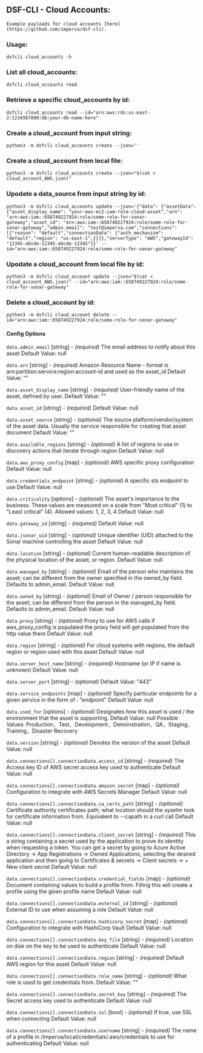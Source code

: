 ## DSF-CLI - Cloud Accounts:
	Example payloads for cloud accounts [here](https://github.com/imperva/dsf-cli).

### Usage:
`dsfcli cloud_accounts -h`

### List all cloud_accounts:
`dsfcli cloud_accounts read`

### Retrieve a specific cloud_accounts by id:
`dsfcli cloud_accounts read --id="arn:aws:rds:us-east-2:1234567890:db:your-db-name-here"`

### Create a cloud_account from input string:
`python3 -m dsfcli cloud_accounts create --json=''`

### Create a cloud_account from local file:
`python3 -m dsfcli cloud_accounts create --json="$(cat < cloud_account_AWS.json)"`

### Upodate a data_source from input string by id:
`python3 -m dsfcli cloud_accounts update --json='{"data": {"assetData": {"asset_display_name": "your-aws-ec2-iam-role-cloud-asset","arn": "arn:aws:iam::658749227924:role/some-role-for-sonar-gateway","asset_id": "arn:aws:iam::658749227924:role/some-role-for-sonar-gateway","admin_email": "test@imperva.com","connections": [{"reason": "default","connectionData": {"auth_mechanism": "default","region": "us-east-1",}}]},"serverType": "AWS","gatewayId": "12345-abcde-12345-abcde-12345"}}' --id="arn:aws:iam::658749227924:role/some-role-for-sonar-gateway"`

### Upodate a cloud_account from local file by id:
`python3 -m dsfcli cloud_account update --json="$(cat < cloud_account_AWS.json)" --id="arn:aws:iam::658749227924:role/some-role-for-sonar-gateway"`

### Delete a cloud_account by id:
`python3 -m dsfcli cloud_account delete --id="arn:aws:iam::658749227924:role/some-role-for-sonar-gateway"`


#### Config Options ####

`data.admin_email` [string] - _(required)_ The email address to notify about this asset Default Value: null

`data.arn` [string] - _(required)_ Amazon Resource Name - format is arn:partition:service:region:account-id and used as the asset_id Default Value: ""

`data.asset_display_name` [string] - _(required)_ User-friendly name of the asset, defined by user. Default Value: ""

`data.asset_id` [string] - _(required)_  Default Value: null

`data.asset_source` [string] - _(optional)_ The source platform/vendor/system of the asset data. Usually the service responsible for creating that asset document Default Value: ""

`data.available_regions` [string] - _(optional)_ A list of regions to use in discovery actions that iterate through region Default Value: null

`data.aws_proxy_config` [map] - _(optional)_ AWS specific proxy configuration Default Value: null

`data.credentials_endpoint` [string] - _(optional)_ A specific sts endpoint to use Default Value: null

`data.criticality` [options] - _(optional)_ The asset's importance to the business. These values are measured on a scale from "Most critical" (1) to "Least critical" (4). Allowed values: 1, 2, 3, 4 Default Value: null

`data.gateway_id` [string] - _(required)_  Default Value: null

`data.jsonar_uid` [string] - _(optional)_ Unique identifier (UID) attached to the Sonar machine controlling the asset Default Value: null

`data.location` [string] - _(optional)_ Current human-readable description of the physical location of the asset, or region. Default Value: null

`data.managed_by` [string] - _(optional)_ Email of the person who maintains the asset; can be different from the owner specified in the owned_by field. Defaults to admin_email. Default Value: null

`data.owned_by` [string] - _(optional)_ Email of Owner / person responsible for the asset; can be different from the person in the managed_by field. Defaults to admin_email. Default Value: null

`data.proxy` [string] - _(optional)_ Proxy to use for AWS calls if aws_proxy_config is populated the proxy field will get populated from the http value there Default Value: null

`data.region` [string] - _(optional)_ For cloud systems with regions, the default region or region used with this asset Default Value: null

`data.server_host_name` [string] - _(required)_ Hostname (or IP if name is unknown) Default Value: null

`data.server_port` [string] - _(optional)_  Default Value: "443"

`data.service_endpoints` [map] - _(optional)_ Specify particular endpoints for a given service in the form of <service name>: "endpoint" Default Value: null

`data.used_for` [options] - _(optional)_ Designates how this asset is used / the environment that the asset is supporting. Default Value: null Possible Values: Production`, `Test`, `Development`, `Demonstration`, `QA`, `Staging`, `Training`, `Disaster Recovery

`data.version` [string] - _(optional)_ Denotes the version of the asset Default Value: null

`data.connections[].connectionData.access_id` [string] - _(required)_ The Access key ID of AWS secret access key used to authenticate Default Value: null

`data.connections[].connectionData.amazon_secret` [map] - _(optional)_ Configuration to integrate with AWS Secrets Manager Default Value: null

`data.connections[].connectionData.ca_certs_path` [string] - _(optional)_ Certificate authority certificates path; what location should the sysetm look for certificate information from. Equivalent to --capath in a curl call Default Value: null

`data.connections[].connectionData.client_secret` [string] - _(required)_ This a string containing a secret used by the application to prove its identity when requesting a token. You can get a secret by going to Azure Active Directory -> App Registrations -> Owned Applications, selecting the desired application and then going to Certificates & secrets -> Client secrets -> + New client secret Default Value: null

`data.connections[].connectionData.credential_fields` [map] - _(optional)_ Document containing values to build a profile from. Filling this will create a profile using the given profile name Default Value: null

`data.connections[].connectionData.external_id` [string] - _(optional)_ External ID to use when assuming a role Default Value: null

`data.connections[].connectionData.hashicorp_secret` [map] - _(optional)_ Configuration to integrate with HashiCorp Vault Default Value: null

`data.connections[].connectionData.key_file` [string] - _(required)_ Location on disk on the key to be used to authenticate Default Value: null

`data.connections[].connectionData.region` [string] - _(required)_ Default AWS region for this asset Default Value: null

`data.connections[].connectionData.role_name` [string] - _(optional)_ What role is used to get credentials from. Default Value: ""

`data.connections[].connectionData.secret_key` [string] - _(required)_ The Secret access key used to authenticate Default Value: null

`data.connections[].connectionData.ssl` [bool] - _(optional)_ If true, use SSL when connecting Default Value: null

`data.connections[].connectionData.username` [string] - _(required)_ The name of a profile in /imperva/local/credentials/.aws/credentials to use for authenticating Default Value: null



